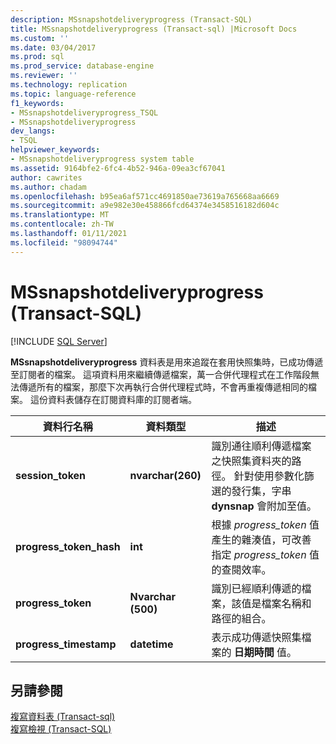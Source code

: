 ```yaml
---
description: MSsnapshotdeliveryprogress (Transact-SQL)
title: MSsnapshotdeliveryprogress (Transact-sql) |Microsoft Docs
ms.custom: ''
ms.date: 03/04/2017
ms.prod: sql
ms.prod_service: database-engine
ms.reviewer: ''
ms.technology: replication
ms.topic: language-reference
f1_keywords:
- MSsnapshotdeliveryprogress_TSQL
- MSsnapshotdeliveryprogress
dev_langs:
- TSQL
helpviewer_keywords:
- MSsnapshotdeliveryprogress system table
ms.assetid: 9164bfe2-6fc4-4b52-946a-09ea3cf67041
author: cawrites
ms.author: chadam
ms.openlocfilehash: b95ea6af571cc4691850ae73619a765668aa6669
ms.sourcegitcommit: a9e982e30e458866fcd64374e3458516182d604c
ms.translationtype: MT
ms.contentlocale: zh-TW
ms.lasthandoff: 01/11/2021
ms.locfileid: "98094744"
---
```

# <a name="mssnapshotdeliveryprogress-transact-sql"></a>MSsnapshotdeliveryprogress (Transact-SQL)
[!INCLUDE [SQL Server](../../includes/applies-to-version/sqlserver.md)]

  **MSsnapshotdeliveryprogress** 資料表是用來追蹤在套用快照集時，已成功傳遞至訂閱者的檔案。 這項資料用來繼續傳遞檔案，萬一合併代理程式在工作階段無法傳遞所有的檔案，那麼下次再執行合併代理程式時，不會再重複傳遞相同的檔案。 這份資料表儲存在訂閱資料庫的訂閱者端。  
  
|資料行名稱|資料類型|描述|  
|-----------------|---------------|-----------------|  
|**session_token**|**nvarchar(260)**|識別通往順利傳遞檔案之快照集資料夾的路徑。 針對使用參數化篩選的發行集，字串 **dynsnap** 會附加至值。|  
|**progress_token_hash**|**int**|根據 *progress_token* 值產生的雜湊值，可改善指定 *progress_token* 值的查閱效率。|  
|**progress_token**|**Nvarchar (500)**|識別已經順利傳遞的檔案，該值是檔案名稱和路徑的組合。|  
|**progress_timestamp**|**datetime**|表示成功傳遞快照集檔案的 **日期時間** 值。|  
  
## <a name="see-also"></a>另請參閱  
 [複寫資料表 &#40;Transact-sql&#41;](../../relational-databases/system-tables/replication-tables-transact-sql.md)   
 [複寫檢視 &#40;Transact-SQL&#41;](../../relational-databases/system-views/replication-views-transact-sql.md)  
  
  
